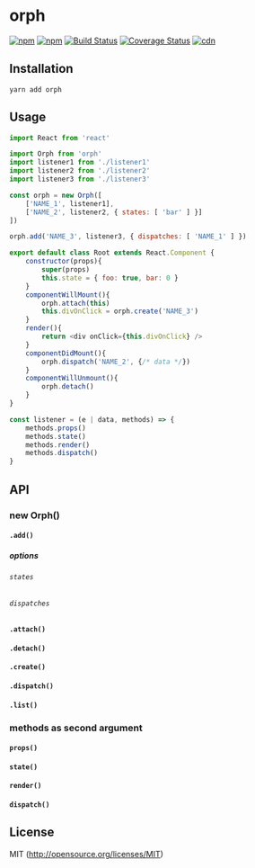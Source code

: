 # orph

[![npm](https://img.shields.io/npm/v/orph.svg?style=flat-square)](https://www.npmjs.com/package/orph)
[![npm](https://img.shields.io/npm/dm/orph.svg?style=flat-square)](https://www.npmjs.com/package/orph)
[![Build Status](https://img.shields.io/travis/kthjm/orph.svg?style=flat-square)](https://travis-ci.org/kthjm/orph)
[![Coverage Status](https://img.shields.io/codecov/c/github/kthjm/orph.svg?style=flat-square)](https://codecov.io/github/kthjm/orph)
[![cdn](https://img.shields.io/badge/jsdelivr-latest-e84d3c.svg?style=flat-square)](https://cdn.jsdelivr.net/npm/orph/dist/orph.min.js)

## Installation
```shell
yarn add orph
```
## Usage
```js
import React from 'react'

import Orph from 'orph'
import listener1 from './listener1'
import listener2 from './listener2'
import listener3 from './listener3'

const orph = new Orph([
    ['NAME_1', listener1],
    ['NAME_2', listener2, { states: [ 'bar' ] }]
])

orph.add('NAME_3', listener3, { dispatches: [ 'NAME_1' ] })

export default class Root extends React.Component {
    constructor(props){
        super(props)
        this.state = { foo: true, bar: 0 }
    }
    componentWillMount(){
        orph.attach(this)
        this.divOnClick = orph.create('NAME_3')
    }
    render(){
        return <div onClick={this.divOnClick} />
    }
    componentDidMount(){
        orph.dispatch('NAME_2', {/* data */})
    }
    componentWillUnmount(){
        orph.detach()
    }
}
```
```js
const listener = (e | data, methods) => {
    methods.props()
    methods.state()
    methods.render()
    methods.dispatch()
}
```
## API
### new Orph()
#### `.add()`
##### options
###### `states`
###### `dispatches`
#### `.attach()`
#### `.detach()`
#### `.create()`
#### `.dispatch()`
#### `.list()`

### methods as second argument
#### `props()`
#### `state()`
#### `render()`
#### `dispatch()`
## License
MIT (http://opensource.org/licenses/MIT)
